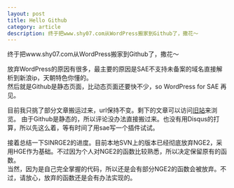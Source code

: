 ```yaml
---
layout: post
title: Hello Github
category: article
description: 终于把www.shy07.com从WordPress搬家到Github了，撒花～
---
```


终于把www.shy07.com从WordPress搬家到Github了，撒花～  

放弃WordPress的原因有很多，最主要的原因是SAE不支持未备案的域名直接解析到新浪ip，天朝特色你懂的。  
然后就是Github是静态页面，比动态页面还要快不少，so WordPress for SAE 再见。  

目前我只挑了部分文章搬运过来，url保持不变。剩下的文章可以访问[旧站][]来浏览。
由于Github是静态的，所以评论没办法直接搬过来。也没有用Disqus的打算，所以先这么着，等有时间了用sae写一个插件试试。  

接着总结一下SINRGE2的进度。目前本地SVN上的版本已经彻底放弃NGE2，采用HGE作为基础。不过因为个人对NGE2的函数比较熟悉，所以决定保留原有的函数。  
当然，因为是自己完全掌握的代码，所以还是会有部分NGE2的函数会被放弃。不过，请放心，放弃的函数还是会有办法实现的。  

[旧站]:   http://2.shy07.sinaapp.com  "旧站"